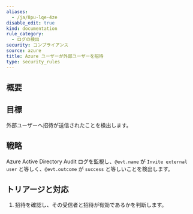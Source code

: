 ```yaml
---
aliases:
  - /ja/8pu-lqe-4ze
disable_edit: true
kind: documentation
rule_category:
  - ログの検出
security: コンプライアンス
source: azure
title: Azure ユーザーが外部ユーザーを招待
type: security_rules
---
```

## 概要

## 目標

外部ユーザーへ招待が送信されたことを検出します。

## 戦略

Azure Active Directory Audit ログを監視し、`@evt.name` が `Invite external user` と等しく、`@evt.outcome` が `success` と等しいことを検出します。

## トリアージと対応

1. 招待を確認し、その受信者と招待が有効であるかを判断します。